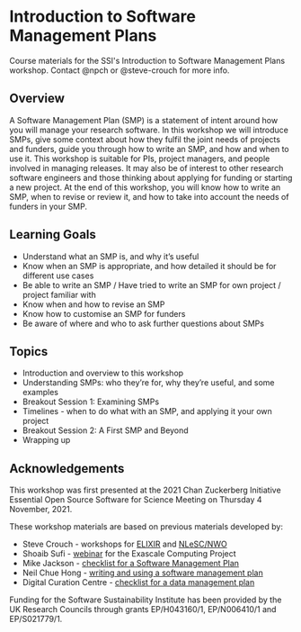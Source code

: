 # Introduction to Software Management Plans

Course materials for the SSI's Introduction to Software Management Plans workshop. Contact @npch or @steve-crouch for more info.

## Overview

A Software Management Plan (SMP) is a statement of intent around how you will manage your research software. In this workshop we will introduce SMPs, give some context about how they fulfil the joint needs of projects and funders, guide you through how to write an SMP, and how and when to use it. This workshop is suitable for PIs, project managers, and people involved in managing releases. It may also be of interest to other research software engineers and those thinking about applying for funding or starting a new project. At the end of this workshop, you will know how to write an SMP, when to revise or review it, and how to take into account the needs of funders in your SMP.

## Learning Goals

- Understand what an SMP is, and why it’s useful
- Know when an SMP is appropriate, and how detailed it should be for different use cases
- Be able to write an SMP / Have tried to write an SMP for own project / project familiar with
- Know when and how to revise an SMP
- Know how to customise an SMP for funders
- Be aware of where and who to ask further questions about SMPs

## Topics

- Introduction and overview to this workshop
- Understanding SMPs: who they’re for, why they’re useful, and some examples
- Breakout Session 1: Examining SMPs
- Timelines - when to do what with an SMP, and applying it your own project
- Breakout Session 2: A First SMP and Beyond
- Wrapping up

## Acknowledgements

This workshop was first presented at the 2021 Chan Zuckerberg Initiative Essential Open Source Software for Science Meeting on Thursday 4 November, 2021.

These workshop materials are based on previous materials developed by:
- Steve Crouch - workshops for [ELIXIR](https://elixir-europe.org/events/webinar-software-management-plans) and [NLeSC/NWO](https://zenodo.org/record/5013374#.YYAzSdbP0-U)
- Shoaib Sufi - [webinar](https://www.exascaleproject.org/event/smp-rp/) for the Exascale Computing Project
- Mike Jackson - [checklist for a Software Management Plan](https://zenodo.org/record/2159713)
- Neil Chue Hong - [writing and using a software management plan](https://www.software.ac.uk/resources/guides/software-management-plans)
- Digital Curation Centre - [checklist for a data management plan](https://www.dcc.ac.uk/DMPs/checklist)

Funding for the Software Sustainability Institute has been provided by the UK Research Councils through grants EP/H043160/1, EP/N006410/1 and EP/S021779/1.

